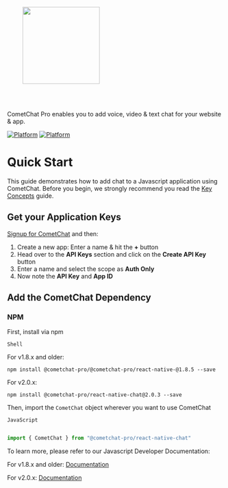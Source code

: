 <div style="width:100%">
<div style="width:100%">
	<div style="width:50%; display:inline-block">
		<p align="center">
		<img style="text-align:center" width="180" height="180" alt="" src="https://raw.githubusercontent.com/cometchat-pro/ios-swift-chat-app/master/Screenshots/CometChat%20Logo.png">	
		</p>	
	</div>	
</div>
</br>
</br>
</div>

CometChat Pro enables you to add voice, video & text chat for your website & app.

<a href="https://www.npmjs.com">[![Platform](https://img.shields.io/badge/Platform-Javascript-blue.svg)](#)</a>
<a href="https://www.npmjs.com">[![Platform](https://img.shields.io/badge/Platform-NPM-orange.svg)](#)</a>

# Quick Start

This guide demonstrates how to add chat to a Javascript application using CometChat. Before you begin, we strongly recommend you read the <a href="https://prodocs.cometchat.com/docs/concepts" target="_blank">Key Concepts</a> guide.

## Get your Application Keys

<a href="https://app.cometchat.io" target="_blank">Signup for CometChat</a> and then:

1. Create a new app: Enter a name & hit the **+** button
2. Head over to the **API Keys** section and click on the **Create API Key** button
3. Enter a name and select the scope as **Auth Only**
4. Now note the **API Key** and **App ID**

## Add the CometChat Dependency

### NPM
First, install via npm

`Shell`

For v1.8.x and older:

```shell
npm install @cometchat-pro/@cometchat-pro/react-native-@1.8.5 --save
```

For v2.0.x:

```shell
npm install @cometchat-pro/react-native-chat@2.0.3 --save
```

Then, import the `CometChat` object wherever you want to use CometChat

`JavaScript`

```Javascript 

import { CometChat } from "@cometchat-pro/react-native-chat" 

```


To learn more, please refer to our Javascript Developer Documentation:

For v1.8.x and older: <a href="https://prodocs.cometchat.com/docs/react-native-quick-start">Documentation</a>

For v2.0.x: <a href="https://prodocs.cometchat.com/v2.0/docs/react-native-quick-start">Documentation</a>
